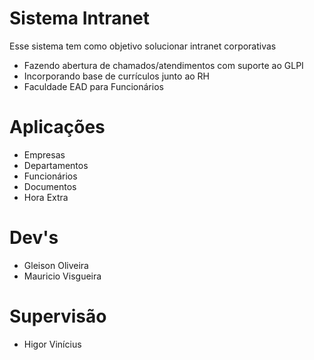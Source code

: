 # Sistema Intranet

Esse sistema tem como objetivo solucionar intranet corporativas  
 - Fazendo abertura de chamados/atendimentos com suporte ao GLPI
 - Incorporando base de currículos junto ao RH
 - Faculdade EAD para Funcionários

# Aplicações

- Empresas
- Departamentos
- Funcionários
- Documentos
- Hora Extra

# Dev's

- Gleison Oliveira
- Mauricio Visgueira

# Supervisão

 - Higor Vinícius

 
